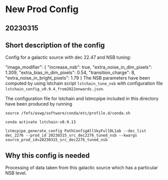 # New Prod Config 

## 20230315

## Short description of the config

Config for a galactic source with dec 22.47 and NSB tuning:

"image_modifier": {
        "increase_nsb": true,
        "extra_noise_in_dim_pixels": 1.309,
        "extra_bias_in_dim_pixels": 0.54,
        "transition_charge": 8,
        "extra_noise_in_bright_pixels": 1.79
    }
The NSB parameters have been computed by using lstchain script `lstchain_tune_nsb` with configuration file `lstchain_config_v0.9.4_from2022onwards.json`.

The configuration file for lstchain and lstmcpipe included in this directory have been produced by running
```
source /fefs/aswg/software/conda/etc/profile.d/conda.sh

conda activate lstchain-v0.9.13

lstmcpipe_generate_config PathConfigAllSkyFullDL1ab --dec_list dec_2276 --prod_id 20230315_src_dec2276_tuned_nsb --kwargs source_prod_id=20230315_src_dec2276_tuned_nsb
```

## Why this config is needed 

Processing of data taken from this galactic source which has a particular NSB level.
